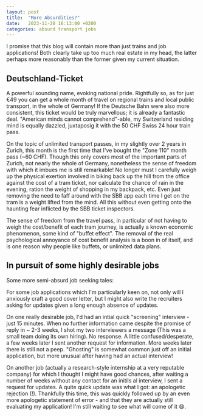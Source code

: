 ```yaml
---
layout: post
title:  "More Absurdities?"
date:   2023-11-20 16:13:00 +0200
categories: absurd transport jobs
---
```


I promise that this blog will contain more than just trains and job applications! Both clearly take up too much real estate in my head, the latter perhaps more reasonably than the former given my current situation.

## Deutschland-Ticket

A powerful sounding name, evoking national pride. Rightfully so, as for just €49 you can get a whole month of travel on regional trains and local public transport, in the whole of Germany! If the Deutsche Bahn were also more consistent, this ticket would be truly marvellous; it is already a fantastic deal. "American minds cannot comprehend"-able, my Switzerland residing mind is equally dazzled, juxtaposig it with the 50 CHF Swiss 24 hour train pass.

On the topic of unlimited transport passes, in my slightly over 2 years in Zurich, this month is the first time that I've bought the "Zone 110" month pass (~60 CHF). Though this only covers most of the important parts of Zurich, not nearly the whole of Germany, nonetheless the sense of freedom with which it imbues me is still remarkable! No longer must I carefully weigh up the physical exertion involved in biking back up the hill from the office against the cost of a tram ticket, nor calculate the chance of rain in the evening, ration the weight of shopping in my backpack, etc. Even just removing the need to faff around with the SBB app each time I get on the tram is a weight lifted from the mind. All this without even getting onto the haunting fear inflicted by the SBB ticket inspectors.

The sense of freedom from the travel pass, in particular of not having to weigh the cost/benefit of each tram journey, is actually a known economic phenomenon, some kind of "buffet effect". The removal of the real psychological annoyance of cost benefit analysis is a boon in of itself, and is one reason why people like buffets, or unlimited data plans.



## In pursuit of some highly desirable jobs

Some more semi-absurd job seeking tales:

For some job applications which I'm particularly keen on, not only will I anxiously craft a good cover letter, but I might also write the recruiters asking for updates given a long enough absence of updates.

On one really desirable job, I'd had an intial quick "screening" interview - just 15 minutes. When no further information came despite the promise of reply in ~ 2-3 weeks, I shot my two interviewers a message (This was a small team doing its own hiring). No response. A little confused/desperate, a few weeks later I sent another request for information. More weeks later there is still not a peep. "Ghosting" is somewhat common just off an initial application, but more unusual after having had an actual interview!

On another job (actually a research-style internship at a very reputable company) for which I thought I might have good chances, after waiting a number of weeks without any contact for an initils
al interview, I sent a request for updates. A quite quick update was what I got: an apologetic rejection (!). Thankfully this time, this was quickly followed up by an even more apologetic statement of error - and that they are actually still evaluating my application! I'm still waiting to see what will come of it :smile:.
